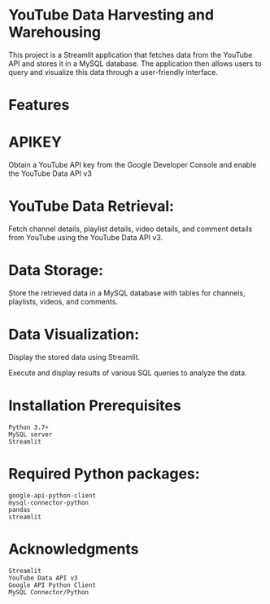  # YouTube Data Harvesting and Warehousing #

This project is a Streamlit application that fetches data from the YouTube API and stores it in a MySQL database. The application then allows users to query and visualize this data through a user-friendly interface.

# Features #
# APIKEY #
Obtain a YouTube API key from the Google Developer Console and enable the YouTube Data API v3

# YouTube Data Retrieval: #

Fetch channel details, playlist details, video details, and comment details from YouTube using the YouTube Data API v3.

# Data Storage: #

Store the retrieved data in a MySQL database with tables for channels, playlists, videos, and comments.

# Data Visualization: #

Display the stored data using Streamlit.

Execute and display results of various SQL queries to analyze the data.

# Installation Prerequisites # 

	Python 3.7+
	MySQL server
	Streamlit

# Required Python packages: #
	google-api-python-client
	mysql-connector-python
	pandas
	streamlit

# Acknowledgments #
	Streamlit
	YouTube Data API v3
	Google API Python Client
	MySQL Connector/Python
